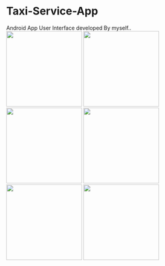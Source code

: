 # Taxi-Service-App
Android App User Interface developed By myself.. 
<img src="https://user-images.githubusercontent.com/49118169/106449426-f81f8d00-64a9-11eb-8025-182463178c20.png" width="200" hight="100">
<img src="https://user-images.githubusercontent.com/49118169/106449452-0077c800-64aa-11eb-8334-60b8ea1e5b23.png" width="200" hight="100">
<img src="https://user-images.githubusercontent.com/49118169/106449496-0a013000-64aa-11eb-8f0a-e3c2fa600580.png" width="200" hight="100">
<img src="https://user-images.githubusercontent.com/49118169/106449581-1c7b6980-64aa-11eb-8763-9be3f6ea84ff.png" width="200" hight="100">
<img src="https://user-images.githubusercontent.com/49118169/106449648-31f09380-64aa-11eb-92a3-91f60eeb3683.png" width="200" hight="100">
<img src="https://user-images.githubusercontent.com/49118169/106449689-3ae16500-64aa-11eb-8552-9061b9734812.png" width="200" hight="100">

